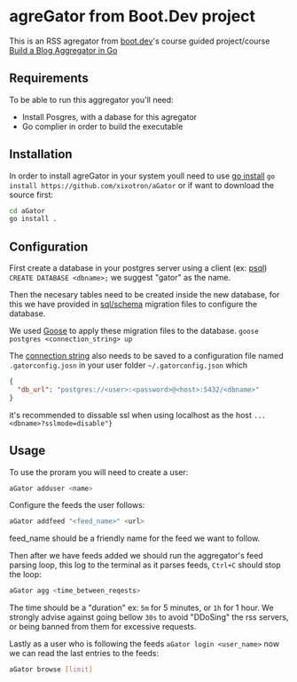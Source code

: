 # agreGator from Boot.Dev project

This is an RSS agregator from [boot.dev](https://boot.dev)'s course guided project/course
[Build a Blog Aggregator in Go](https://www.boot.dev/courses/build-blog-aggregator-golang)

## Requirements

To be able to run this aggregator you'll need:

* Install Posgres, with a dabase for this agregator
* Go complier in order to build the executable

## Installation

In order to install agreGator in your system youll need to use [go install](https://pkg.go.dev/cmd/go#hdr-Compile_and_install_packages_and_dependencies)
`go install https://github.com/xixotron/aGator`
or if want to download the source first:

```bash
cd aGator
go install .
```

## Configuration

First create a database in your postgres server using a client
(ex: [psql](https://www.postgresql.org/docs/current/app-psql.html))
`CREATE DATABASE <dbname>;` we suggest "gator" as the name.

Then the necesary tables need to be created inside the new database,
for this we have provided in [sql/schema](https://github.com/xixotron/aGator/tree/main/sql/schema) migration files to
configure the database.

We used [Goose](https://github.com/pressly/goose) to apply these migration
files to the database.
`goose postgres <connection_string> up`

The [connection string](https://www.geeksforgeeks.org/postgresql/postgresql-connection-string/)
also needs to be saved to a configuration file named `.gatorconfig.josn` in your
user folder `~/.gatorconfig.json` which

```json
{
  "db_url": "postgres://<user>:<password>@<host>:5432/<dbname>"
}
```

it's recommended to dissable ssl when using localhost as the host `...<dbname>?sslmode=disable"}`

## Usage

To use the proram you will need to create a user:

```bash
aGator adduser <name>
```

Configure the feeds the user follows:

```bash
aGator addfeed "<feed_name>" <url>
```
feed_name should be a friendly name for the feed we want to follow.

Then after we have feeds added we should run the aggregator's feed parsing loop,
this log to the terminal as it parses feeds, `Ctrl+C` should stop the loop:

```bash
aGator agg <time_between_reqests>
```

The time should be a "duration" ex: `5m` for 5 minutes, or `1h` for 1 hour.
We strongly advise against going bellow `30s` to avoid "DDoSing" the rss servers, or being banned from them for excessive requests.

Lastly as a user who is following the feeds `aGator login <user_name>` now we can
read the last entries to the feeds:

```bash
aGator browse [limit]
```

